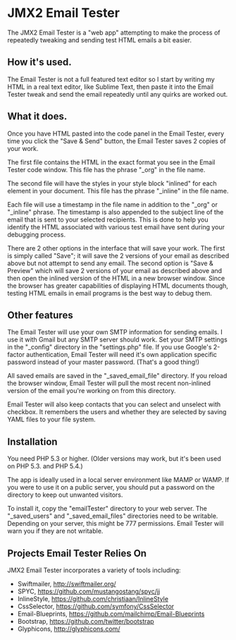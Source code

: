 # JMX2 Email Tester

The JMX2 Email Tester is a "web app" attempting to make the process of repeatedly tweaking and sending test HTML emails a bit easier. 

## How it's used.

The Email Tester is not a full featured text editor so I start by writing my HTML in a real text editor, like Sublime Text, then paste it into the Email Tester tweak and send the email repeatedly until any quirks are worked out.

## What it does.

Once you have HTML pasted into the code panel in the Email Tester, every time you click the "Save & Send" button, the Email Tester saves 2 copies of your work. 

The first file contains the HTML in the exact format you see in the Email Tester code window. This file has the phrase "_org" in the file name.

The second file will have the styles in your style block "inlined" for each element in your document. This file has the phrase "_inline" in the file name.

Each file will use a timestamp in the file name in addition to the "_org" or "_inline" phrase. The timestamp is also appended to the subject line of the email that is sent to your selected recipients. This is done to help you identify the HTML associated with various test email have sent during your debugging process. 

There are 2 other options in the interface that will save your work. The first is simply called "Save"; it will save the 2 versions of your email as described above but not attempt to send any email. The second option is "Save & Preview" which will save 2 versions of your email as described above and then open the inlined version of the HTML in a new browser window. Since the browser has greater capabilities of displaying HTML documents though, testing HTML emails in email programs is the best way to debug them.

## Other features

The Email Tester will use your own SMTP information for sending emails. I use it with Gmail but any SMTP server should work. Set your SMTP settings in the "_config" directory in the "settings.php" file. If you use Google's 2-factor authentication, Email Tester will need it's own application specific password instead of your master password. (That's a good thing!)

All saved emails are saved in the "_saved_email_file" directory. If you reload the browser window, Email Tester will pull the most recent non-inlined version of the email you're working on from this directory. 

Email Tester will also keep contacts that you can select and unselect with checkbox. It remembers the users and whether they are selected by saving YAML files to your file system. 

## Installation

You need PHP 5.3 or higher. (Older versions may work, but it's been used on PHP 5.3. and PHP 5.4.)

The app is ideally used in a local server environment like MAMP or WAMP. If you were to use it on a public server, you should put a password on the directory to keep out unwanted visitors. 

To install it, copy the "emailTester" directory to your web server. The "_saved_users" and "_saved_email_files" directories need to be writable. Depending on your server, this might be 777 permissions. Email Tester will warn you if they are not writable.

## Projects Email Tester Relies On

JMX2 Email Tester incorporates a variety of tools including:

- Swiftmailer, http://swiftmailer.org/
- SPYC, https://github.com/mustangostang/spyc/jj
- InlineStyle, https://github.com/christiaan/InlineStyle
- CssSelector, https://github.com/symfony/CssSelector
- Email-Blueprints, https://github.com/mailchimp/Email-Blueprints
- Bootstrap, https://github.com/twitter/bootstrap
- Glyphicons, http://glyphicons.com/
